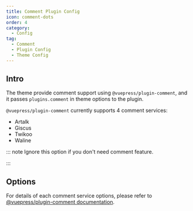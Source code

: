 ```yaml
---
title: Comment Plugin Config
icon: comment-dots
order: 4
category:
  - Config
tag:
  - Comment
  - Plugin Config
  - Theme Config
---
```


## Intro

The theme provide comment support using `@vuepress/plugin-comment`, and it passes `plugins.comment` in theme options to the plugin.

`@vuepress/plugin-comment` currently supports 4 comment services:

- Artalk
- Giscus
- Twikoo
- Waline

::: note Ignore this option if you don't need comment feature.

:::

## Options

For details of each comment service options, please refer to [@vuepress/plugin-comment documentation][comment-config].

[comment-config]: https://ecosystem.vuejs.press/plugins/blog/comment/
